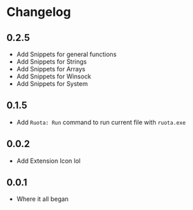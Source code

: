 # Changelog
## 0.2.5
- Add Snippets for general functions
- Add Snippets for Strings
- Add Snippets for Arrays
- Add Snippets for Winsock
- Add Snippets for System

## 0.1.5
- Add `Ruota: Run` command to run current file with `ruota.exe`

## 0.0.2
- Add Extension Icon lol

## 0.0.1
- Where it all began